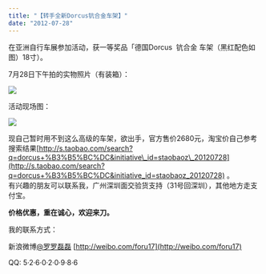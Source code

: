 ```yaml
---
title: "【转手全新Dorcus钪合金车架】"
date: "2012-07-28"
---
```


在亚洲自行车展参加活动，获一等奖品「德国Dorcus  钪合金 车架（黑红配色如图）18寸）。

7月28日下午拍的实物照片（有装箱）：

![](http://luolei.org/wp-content/uploads/2012/07/100_2696.jpg)

活动现场图：

![](http://luolei.org/wp-content/uploads/2012/07/100_2695.jpg)

现自己暂时用不到这么高级的车架，欲出手，官方售价2680元，淘宝价自己参考搜索结果[http://s.taobao.com/search?q=dorcus+%B3%B5%BC%DC&initiative\_id=staobaoz\_20120728](http://s.taobao.com/search?q=dorcus+%B3%B5%BC%DC&initiative_id=staobaoz_20120728) 。  
有兴趣的朋友可以联系我，广州深圳面交验货支持（31号回深圳），其他地方走支付宝。

**价格优惠，重在诚心，欢迎来刀。**

我的联系方式：

新浪微博[@罗罗磊磊](http://weibo.com/foru17) [http://weibo.com/foru17](http://weibo.com/foru17)

QQ: 5·2·6·0·2·0·9·8·6
